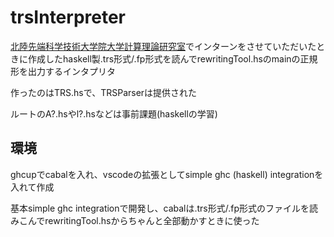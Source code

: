 # trsInterpreter

[北陸先端科学技術大学院大学計算理論研究室](https://www.jaist.ac.jp/is/labs/toc/)でインターンをさせていただいたときに作成したhaskell製.trs形式/.fp形式を読んでrewritingTool.hsのmainの正規形を出力するインタプリタ

作ったのはTRS.hsで、TRSParserは提供された

ルートのA?.hsやl?.hsなどは事前課題(haskellの学習)

## 環境

ghcupでcabalを入れ、vscodeの拡張としてsimple ghc (haskell) integrationを入れて作成

基本simple ghc integrationで開発し、cabalは.trs形式/.fp形式のファイルを読みこんでrewritingTool.hsからちゃんと全部動かすときに使った
